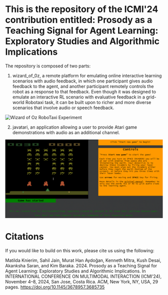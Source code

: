 # This is the repository of the ICMI'24 contribution entitled: Prosody as a Teaching Signal for Agent Learning: Exploratory Studies and Algorithmic Implications
The repository is composed of two parts: 

1) wizard_of_0z, a remote platform for emulating online interactive learning scenarios with audio feedback, in which one participant gives audio feedback to the agent, and another participant remotely controls the robot as a response to that feedback. Even though it was designed to emulate an interactive RL scenario with evaluative feedback in a grid-world Robotaxi task, it can be built upon to richer and more diverse scenarios that involve audio or speech feedback.

![Wizard of Oz RoboTaxi Experiment](wizard_of_oz/static/summary.png)

2) javatari, an application allowing a user to provide Atari game demonstrations with audio as an additional channel.

![Atari on Javascript with Audio Recording](javatari/static/atari.png)

# Citations
If you would like to build on this work, please cite us using the following:

Matilda Knierim, Sahil Jain, Murat Han Aydoğan, Kenneth Mitra, Kush Desai, Akanksha Saran, and Kim Baraka. 2024. Prosody as a Teaching Signal for Agent Learning: Exploratory Studies and Algorithmic Implications. In
INTERNATIONAL CONFERENCE ON MULTIMODAL INTERACTION (ICMI’24), November 4–8, 2024, San Jose, Costa Rica. ACM, New York, NY, USA, 29 pages. https://doi.org/10.1145/3678957.3685735
